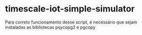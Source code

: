 # timescale-iot-simple-simulator
Para  correto funcionamento desse script, é necessário que sejam instaladas as bibliotecas psycopg2 e pgcopy
